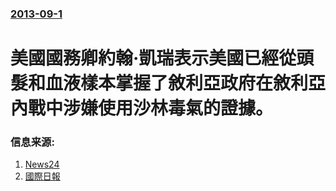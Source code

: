 ### [2013-09-1](/news/2013/09/1/index.md)

##### 
#  美國國務卿約翰·凱瑞表示美國已經從頭髮和血液樣本掌握了敘利亞政府在敘利亞內戰中涉嫌使用沙林毒氣的證據。




### 信息来源:

1. [News24](http://www.news24.com/World/News/Kerry-US-has-sarin-gas-proof-20130901)
2. [國際日報](http://www.chinesetoday.com/big/article/787320)
